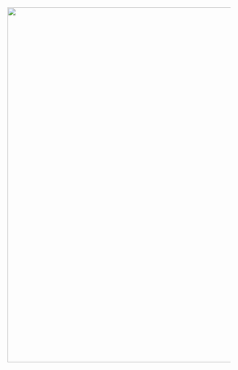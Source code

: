 <div id="header" align="center">
<img src="https://media.giphy.com/media/ZVik7pBtu9dNS/giphy.gif" width="800"/>
</div>


